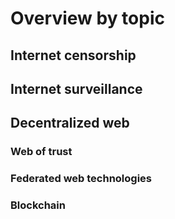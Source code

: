 # Overview by topic

## Internet censorship

## Internet surveillance

## Decentralized web

### Web of trust

### Federated web technologies

### Blockchain
